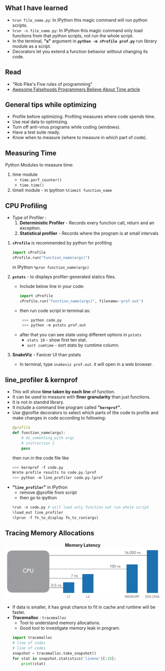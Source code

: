 ## What I have learned
- `%run file_name.py`: In IPython this magic command will run python scripts.
- `%run -n file_name.py`: In IPython this magic command only load functions from that python scripts, not run the whole script.
- In the terminal, **"`m`"** argument in  **`python -m cProfile prof.py`** run library module as a script.
- Decorators let you extend a function behavior without changing its code.

## Read
- "Rob Pike's Five rules of programming"
- [Awesome Falsehoods Programmers Believe About Time article](https://goo.gl/K9wvL)
## General tips while optimizing
- Profile before optimizing. Profiling measures where code spends time.
- Use real data to optimizing.
- Turn off anti-virus programs while coding (windows).
- Have a test suite ready.
- Know when to measure (where to measure in which part of code).

## Measuring Time
Python Modules to measure time:
 1. time module
	 - `time.perf_counter()`
	 - `time.time()`
 2. timeit module
		- in ipython
		`%timeit function_name`

## CPU Profiling
 - Type of Profiler :
 	1. **Deterministic Profiler** - Records every function call, return and an exception.
 	2. **Statistical profiler** - Records where the program is at small intervals
1. **`cProfile`** is recommended by python for profiling
 	``` python
 	import cProfile
 	cProfile.run("function_name(args)")
	``` 
 	in IPython
 	`%prun function_name(args)`
 	
2. **`pstats`** - to displays profiler-generated statics files. 
	 - Include below line in your code:
		```python
	 	import cProfile
	 	cProfile.run("function_name(args)", filename='prof.out')
	 	```
	 - then run code script in terminal as:
	   ```bash
	 	>>> python code.py
	 	>>> python -m pstats prof.out
	 	```
 	- after that you can see state using different options in `pstats`
	 	- `stats 10` - show first ten stat.
 		- `sort cumtime` - sort stats by cumtime column.
3.  **SnakeViz** - Fanicer UI than pstats
 	- In terminal, type `snakeviz prof.out`. it will open in a web browser.

## line_profiler & kernprof
- This will show **time taken by each line** of function.
- It can be used to measure with **finer granularity** than just functions.
- It is not in standrd library.
- It include a command line program called **"`kernprof`"**.
- Use @proflie decorators to select which parts of the code to profile and make changes in code according to following:
	```python
	@profile
	def function_name(args):
		# do_something_with args
		# instruction 1
		pass
	```
	then run in the code file like
	```bash
	>>> kernprof -f code.py
	Wrote profile results to code.py.lprof
	>>> python -m line_profiler code.py.lprof
	```
 - **"`line_profiler`"** in IPython
 	- remove @profile from script
 	- then go to ipython
 	```python
 	%run -n code.py # will load only function not run whole script
 	%load_ext line_profiler
 	%lprun -f fn_to_display fn_to_run(args)
 	```
## Tracing Memory Allocations
<p align="center">
	<p1><b>Memory Latency</b></p1><br>
	<img src="https://raw.githubusercontent.com/SBZed/Optimization-in-Python/master/memory_latency.png" width="1000" title="Memory Latency" alt="Memory Latency">
</p>

- If data is smaller, it has great chance to fit in cache and runtime will be faster.
- **Tracemalloc** : `tracemalloc`
	- Tool to understand memory allocations.
	- Good tool to investigate memory leak in program.
	```python
	import tracemalloc
	# line of codes
	# line of codes
	snapshot = tracemalloc.take_snapshot()
	for stat in snapshot.statistics('lineno')[:10]:
		print(stat)
	```
